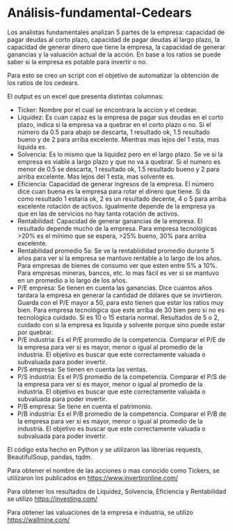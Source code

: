 # Análisis-fundamental-Cedears

Los analistas fundamentales analizan 5 partes de la empresa: capacidad de pagar deudas al corto plazo, capacidad de pagar deudas al largo plazo, la capacidad de generar dinero que tiene la empresa, la capacidad de generar ganancias y la valuación actual de la acción.
En base a los ratios se puede saber si la empresa es potable para invertir o no.

Para esto se creo un script con el objetivo de automatizar la obtención de los ratios de los cedears.

El output es un excel que presenta distintas columnas:
- Ticker: Nombre por el cual se encontrara la accion y el cedear.
- Liquidez: Es cuan capaz es la empresa de pagar sus deudas en el corto plazo, indica si la empresa va a quebrar en el corto plazo o no. Si el número da 0.5 para abajo se descarta, 1 resultado ok,  1.5 resultado bueno y de 2 para arriba excelente. Mientras mas lejos del 1 esta, mas liquida es.
- Solvencia: Es lo mismo que la liquidez pero en el largo plazo. Se ve si la empresa es viable a largo plazo y que no va a quebrar. Si el numero es menor de 0.5 se descarta, 1 resultado ok,  1.5 resultado bueno y 2 para arriba excelente. Mas lejos del 1 esta, mas solvente es. 
- Eficiencia: Capacidad de generar ingresos de la empresa. El número dice cuan buena es la empresa para rotar el dinero que tiene. Si da como resultado 1 estaria ok, 2 es un resultado decente, 4 o 5 para arriba excelente rotación de activos. Igualmente depende de la empresa ya que en las de servicios no hay tanta rotación de activos.
- Rentabilidad: Capacidad de generar ganancias de la empresa. El resultado depende mucho de la empresa. Para empresa tecnológicas >20% es el mínimo que se espera, >25% bueno, 30% para arriba excelente.
- Rentabilidad promedio 5a: Se ve la rentablididad promedio durante 5 años para ver si la empresa se mantuvo rentable a lo largo de los años.
Para empresas de bienes de consumo ver que esten entre 5% a 10%.
Para empresas mineras, bancos, etc. lo mas fácil es ver si se mantuvo en un promedio a lo largo de los años.
- P/E empresa: Se tienen en cuenta las ganancias. Dice cuantos años tardara la empresa en generar la cantidad de dólares que se invirtieron. Guarda con el P/E mayor a 50, para esto tienen que estar los ratios muy bien. Para empresa tecnológica que este arriba de 30 bien pero si no es tecnológica cuidado. Si es 10 o 15 estaria normal. Resultados de 5 o 2, cuidado con si la empresa es liquida y solvente porque sino puede estar por quebrar.
- P/E industria: Es el P/E promedio de la competencia. Comparar el P/E de la empresa para ver si es mayor, menor o igual al promedio de la industria. El objetivo es buscar que este correctamente valuada o subvaluada para poder invertir.
- P/S empresa: Se tienen en cuenta las ventas.
- P/S industria: Es el P/S promedio de la competencia. Comparar el P/S de la empresa para ver si es mayor, menor o igual al promedio de la industria. El objetivo es buscar que este correctamente valuada o subvaluada para poder invertir.
- P/B empresa: Se tiene en cuenta el patrimonio. 
- P/B industria: Es el P/B promedio de la competencia. Comparar el P/B de la empresa para ver si es mayor, menor o igual al promedio de la industria. El objetivo es buscar que este correctamente valuada o subvaluada para poder invertir.

El código esta hecho en Python y se utilizaron las librerias requests, BeautifulSoup, pandas, tqdm.

Para obtener el nombre de las acciones o mas conocido como Tickers, se utilizaron los publicados en https://www.invertironline.com/

Para obtener los resultados de Liquidez, Solvencia, Eficiencia y Rentabilidad se utilizo https://investing.com/

Para obtener las valuaciones de la empresa e industria, se utilizo https://wallmine.com/


